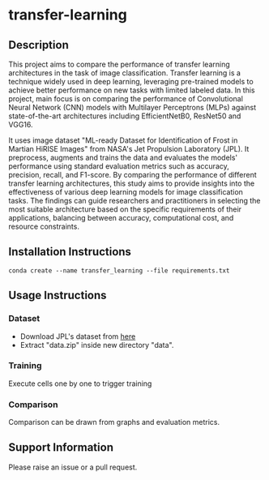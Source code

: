 # transfer-learning

## Description

<p>This project aims to compare the performance of transfer learning architectures in the task of image classification. Transfer learning is a technique widely used in deep learning, leveraging pre-trained models to achieve better performance on new tasks with limited labeled data. In this project, main focus is on comparing the performance of Convolutional Neural Network (CNN) models with Multilayer Perceptrons (MLPs) against state-of-the-art architectures including EfficientNetB0, ResNet50 and VGG16.</p>

<p>It uses image dataset "ML-ready Dataset for Identification of Frost in Martian HiRISE Images" from NASA's Jet Propulsion Laboratory (JPL). It preprocess, augments and trains the data and evaluates the models' performance using standard evaluation metrics such as accuracy, precision, recall, and F1-score. By comparing the performance of different transfer learning architectures, this study aims to provide insights into the effectiveness of various deep learning models for image classification tasks. The findings can guide researchers and practitioners in selecting the most suitable architecture based on the specific requirements of their applications, balancing between accuracy, computational cost, and resource constraints.</p>

## Installation Instructions

```
conda create --name transfer_learning --file requirements.txt
```

## Usage Instructions

### Dataset

* Download JPL's dataset from [here](https://dataverse.jpl.nasa.gov/file.xhtml?fileId=83039&version=4.0)
* Extract "data.zip" inside new directory "data".

### Training

Execute cells one by one to trigger training

### Comparison

Comparison can be drawn from graphs and evaluation metrics.

## Support Information

Please raise an issue or a pull request.